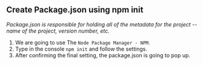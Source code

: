 ## Create Package.json using npm init
*Package.json is responsible for holding all of the metadata for the project -- name of the project, version number, etc.*

1. We are going to use The `Node Package Manager - NPM`.
2. Type in the console `npm init` and follow the settings.
3. After confirming the final setting, the package.json is going to pop up.
